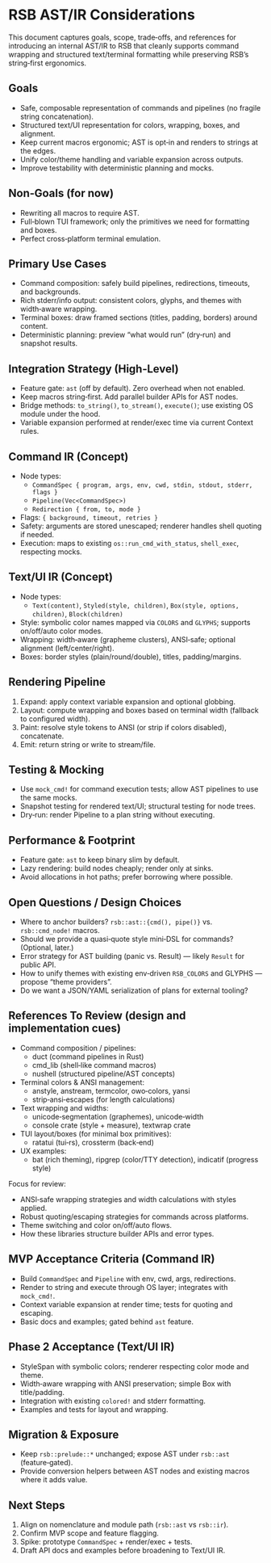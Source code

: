 # RSB AST/IR Considerations

This document captures goals, scope, trade‑offs, and references for introducing an internal AST/IR to RSB that cleanly supports command wrapping and structured text/terminal formatting while preserving RSB’s string‑first ergonomics.

## Goals
- Safe, composable representation of commands and pipelines (no fragile string concatenation).
- Structured text/UI representation for colors, wrapping, boxes, and alignment.
- Keep current macros ergonomic; AST is opt‑in and renders to strings at the edges.
- Unify color/theme handling and variable expansion across outputs.
- Improve testability with deterministic planning and mocks.

## Non‑Goals (for now)
- Rewriting all macros to require AST.
- Full‑blown TUI framework; only the primitives we need for formatting and boxes.
- Perfect cross‑platform terminal emulation.

## Primary Use Cases
- Command composition: safely build pipelines, redirections, timeouts, and backgrounds.
- Rich stderr/info output: consistent colors, glyphs, and themes with width‑aware wrapping.
- Terminal boxes: draw framed sections (titles, padding, borders) around content.
- Deterministic planning: preview “what would run” (dry‑run) and snapshot results.

## Integration Strategy (High‑Level)
- Feature gate: `ast` (off by default). Zero overhead when not enabled.
- Keep macros string‑first. Add parallel builder APIs for AST nodes.
- Bridge methods: `to_string()`, `to_stream()`, `execute()`; use existing OS module under the hood.
- Variable expansion performed at render/exec time via current Context rules.

## Command IR (Concept)
- Node types:
  - `CommandSpec { program, args, env, cwd, stdin, stdout, stderr, flags }`
  - `Pipeline(Vec<CommandSpec>)`
  - `Redirection { from, to, mode }`
- Flags: `{ background, timeout, retries }`
- Safety: arguments are stored unescaped; renderer handles shell quoting if needed.
- Execution: maps to existing `os::run_cmd_with_status`, `shell_exec`, respecting mocks.

## Text/UI IR (Concept)
- Node types:
  - `Text(content)`, `Styled(style, children)`, `Box(style, options, children)`, `Block(children)`
- Style: symbolic color names mapped via `COLORS` and `GLYPHS`; supports on/off/auto color modes.
- Wrapping: width‑aware (grapheme clusters), ANSI‑safe; optional alignment (left/center/right).
- Boxes: border styles (plain/round/double), titles, padding/margins.

## Rendering Pipeline
1. Expand: apply context variable expansion and optional globbing.
2. Layout: compute wrapping and boxes based on terminal width (fallback to configured width).
3. Paint: resolve style tokens to ANSI (or strip if colors disabled), concatenate.
4. Emit: return string or write to stream/file.

## Testing & Mocking
- Use `mock_cmd!` for command execution tests; allow AST pipelines to use the same mocks.
- Snapshot testing for rendered text/UI; structural testing for node trees.
- Dry‑run: render Pipeline to a plan string without executing.

## Performance & Footprint
- Feature gate: `ast` to keep binary slim by default.
- Lazy rendering: build nodes cheaply; render only at sinks.
- Avoid allocations in hot paths; prefer borrowing where possible.

## Open Questions / Design Choices
- Where to anchor builders? `rsb::ast::{cmd(), pipe()}` vs. `rsb::cmd_node!` macros.
- Should we provide a quasi‑quote style mini‑DSL for commands? (Optional, later.)
- Error strategy for AST building (panic vs. Result) — likely `Result` for public API.
- How to unify themes with existing env‑driven `RSB_COLORS` and GLYPHS — propose “theme providers”.
- Do we want a JSON/YAML serialization of plans for external tooling?

## References To Review (design and implementation cues)
- Command composition / pipelines:
  - duct (command pipelines in Rust)
  - cmd_lib (shell‑like command macros)
  - nushell (structured pipeline/AST concepts)
- Terminal colors & ANSI management:
  - anstyle, anstream, termcolor, owo‑colors, yansi
  - strip‑ansi‑escapes (for length calculations)
- Text wrapping and widths:
  - unicode‑segmentation (graphemes), unicode‑width
  - console crate (style + measure), textwrap crate
- TUI layout/boxes (for minimal box primitives):
  - ratatui (tui‑rs), crossterm (back‑end)
- UX examples:
  - bat (rich theming), ripgrep (color/TTY detection), indicatif (progress style)

Focus for review:
- ANSI‑safe wrapping strategies and width calculations with styles applied.
- Robust quoting/escaping strategies for commands across platforms.
- Theme switching and color on/off/auto flows.
- How these libraries structure builder APIs and error types.

## MVP Acceptance Criteria (Command IR)
- Build `CommandSpec` and `Pipeline` with env, cwd, args, redirections.
- Render to string and execute through OS layer; integrates with `mock_cmd!`.
- Context variable expansion at render time; tests for quoting and escaping.
- Basic docs and examples; gated behind `ast` feature.

## Phase 2 Acceptance (Text/UI IR)
- StyleSpan with symbolic colors; renderer respecting color mode and theme.
- Width‑aware wrapping with ANSI preservation; simple Box with title/padding.
- Integration with existing `colored!` and stderr formatting.
- Examples and tests for layout and wrapping.

## Migration & Exposure
- Keep `rsb::prelude::*` unchanged; expose AST under `rsb::ast` (feature‑gated).
- Provide conversion helpers between AST nodes and existing macros where it adds value.

## Next Steps
1. Align on nomenclature and module path (`rsb::ast` vs `rsb::ir`).
2. Confirm MVP scope and feature flagging.
3. Spike: prototype `CommandSpec` + render/exec + tests.
4. Draft API docs and examples before broadening to Text/UI IR.

